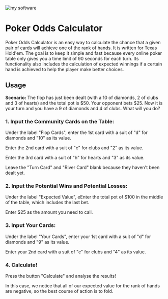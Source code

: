 ![my software](http://s4.postimage.org/wy3hw6wtp/Poker_Calculator.jpg) 


# Poker Odds Calculator

Poker Odds Calculator is an easy way to calculate the chance that a given pair of cards will achieve one of the rank of hands. It is written for Texas Hold'em. The goal is to keep it simple and fast because every online poker table only gives you a time limit of 90 seconds for each turn. Its functionality also includes the calculation of expected winnings if a certain hand is achieved to help the player make better choices.

## Usage

**Scenario:** The flop has just been dealt (with a 10 of diamonds, 2 of clubs and 3 of hearts) and the total pot is $50. Your opponent bets $25. Now it is your turn and you have a 9 of diamonds and 4 of clubs. What will you do?

### 1. Input the Community Cards on the Table:

Under the label "Flop Cards", enter the 1st card with a suit of "d" for diamonds and "10" as its value.

Enter the 2nd card with a suit of "c" for clubs and "2" as its value.

Enter the 3rd card with a suit of "h" for hearts and "3" as its value.

Leave the "Turn Card" and "River Card" blank because they haven't been dealt yet.

### 2. Input the Potential Wins and Potential Losses:

Under the label "Expected Value", eEnter the total pot of $100 in the middle of the table, which includes the last bet.

Enter $25 as the amount you need to call.

### 3. Input Your Cards:

Under the label "Your Cards", enter your 1st card with a suit of "d" for diamonds and "9" as its value.

Enter your 2nd card with a suit of "c" for clubs and "4" as its value.

### 4. Calculate!
Press the button "Calculate" and analyse the results!

In this case, we notice that all of our expected value for the rank of hands are negative, so the best course of action is to fold.
